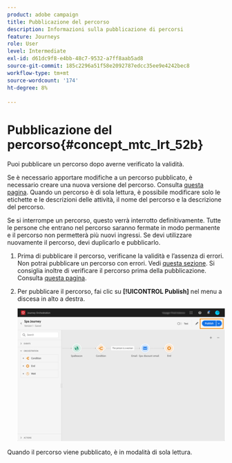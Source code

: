 ```yaml
---
product: adobe campaign
title: Pubblicazione del percorso
description: Informazioni sulla pubblicazione di percorsi
feature: Journeys
role: User
level: Intermediate
exl-id: d61dc9f8-e4bb-48c7-9532-a7ff8aab5ad8
source-git-commit: 185c2296a51f58e2092787edcc35ee9e4242bec8
workflow-type: tm+mt
source-wordcount: '174'
ht-degree: 8%

---
```


# Pubblicazione del percorso{#concept_mtc_lrt_52b}

Puoi pubblicare un percorso dopo averne verificato la validità.

Se è necessario apportare modifiche a un percorso pubblicato, è necessario creare una nuova versione del percorso. Consulta [questa pagina](../building-journeys/journey-versions.md). Quando un percorso è di sola lettura, è possibile modificare solo le etichette e le descrizioni delle attività, il nome del percorso e la descrizione del percorso.

Se si interrompe un percorso, questo verrà interrotto definitivamente. Tutte le persone che entrano nel percorso saranno fermate in modo permanente e il percorso non permetterà più nuovi ingressi. Se devi utilizzare nuovamente il percorso, devi duplicarlo e pubblicarlo.

1. Prima di pubblicare il percorso, verificane la validità e l’assenza di errori. Non potrai pubblicare un percorso con errori. Vedi [questa sezione](../about/troubleshooting.md#section_h3q_kqk_fhb). Si consiglia inoltre di verificare il percorso prima della pubblicazione. Consulta [questa pagina](../building-journeys/testing-the-journey.md).
1. Per pubblicare il percorso, fai clic su **[!UICONTROL Publish]** nel menu a discesa in alto a destra.

   ![](../assets/journeyuc1_18.png)

Quando il percorso viene pubblicato, è in modalità di sola lettura.
